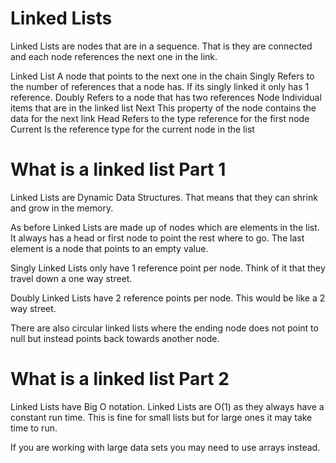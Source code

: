 

# Linked Lists  

Linked Lists are nodes that are in a sequence. That is they are connected and each node references the next one in the link.

Linked List
A node that points to the next one in the chain
Singly
Refers to the number of references that a node has. If its singly linked it only has 1 reference.
Doubly
Refers to a node that has two references
Node
Individual items that are in the linked list
Next
This property of the node contains the data for the next link
Head
Refers to the type reference for the first node
Current
Is the reference type for the current node in the list





# What is a linked list Part 1

Linked Lists are Dynamic Data Structures. That means that they can shrink and grow in the memory.

As before Linked Lists are made up of nodes which are elements in the list. 
It always has a head or first node to point the rest where to go. The last element is a node that points to an empty value. 

Singly Linked Lists only have 1 reference point per node. Think of it that they travel down a one way street. 

Doubly Linked Lists have 2 reference points per node. This would be like a 2 way street. 

There are also circular linked lists where the ending node does not point to null but instead points back towards another node. 


# What is a linked list Part 2

Linked Lists have Big O notation. Linked Lists are O(1) as they always have a constant run time. This is fine for small lists but for large ones it may take time to run. 

If you are working with large data sets you may need to use arrays instead. 
